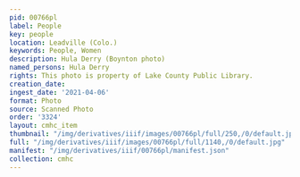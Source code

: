 ```yaml
---
pid: 00766pl
label: People
key: people
location: Leadville (Colo.)
keywords: People, Women
description: Hula Derry (Boynton photo)
named_persons: Hula Derry
rights: This photo is property of Lake County Public Library.
creation_date: 
ingest_date: '2021-04-06'
format: Photo
source: Scanned Photo
order: '3324'
layout: cmhc_item
thumbnail: "/img/derivatives/iiif/images/00766pl/full/250,/0/default.jpg"
full: "/img/derivatives/iiif/images/00766pl/full/1140,/0/default.jpg"
manifest: "/img/derivatives/iiif/00766pl/manifest.json"
collection: cmhc
---
```

